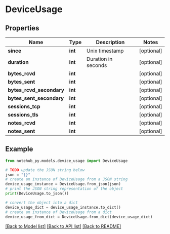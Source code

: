 # DeviceUsage

## Properties

| Name                     | Type    | Description         | Notes      |
| ------------------------ | ------- | ------------------- | ---------- |
| **since**                | **int** | Unix timestamp      | [optional] |
| **duration**             | **int** | Duration in seconds | [optional] |
| **bytes_rcvd**           | **int** |                     | [optional] |
| **bytes_sent**           | **int** |                     | [optional] |
| **bytes_rcvd_secondary** | **int** |                     | [optional] |
| **bytes_sent_secondary** | **int** |                     | [optional] |
| **sessions_tcp**         | **int** |                     | [optional] |
| **sessions_tls**         | **int** |                     | [optional] |
| **notes_rcvd**           | **int** |                     | [optional] |
| **notes_sent**           | **int** |                     | [optional] |

## Example

```python
from notehub_py.models.device_usage import DeviceUsage

# TODO update the JSON string below
json = "{}"
# create an instance of DeviceUsage from a JSON string
device_usage_instance = DeviceUsage.from_json(json)
# print the JSON string representation of the object
print(DeviceUsage.to_json())

# convert the object into a dict
device_usage_dict = device_usage_instance.to_dict()
# create an instance of DeviceUsage from a dict
device_usage_from_dict = DeviceUsage.from_dict(device_usage_dict)
```

[[Back to Model list]](../README.md#documentation-for-models) [[Back to API list]](../README.md#documentation-for-api-endpoints) [[Back to README]](../README.md)
